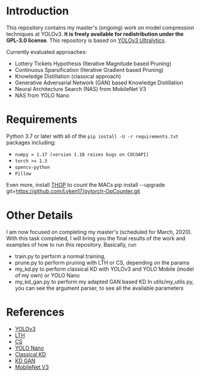 # Introduction

This repository contains my master's (ongoing) work on model compression techniques at YOLOv3. **It is freely available for redistribution under the GPL-3.0 license**. 
This repository is based on [YOLOv3 Ultralytics](https://github.com/ultralytics/yolov3).

Currently evaluated approaches:
* Lottery Tickets Hypothesis (Iterative Magnitude based Pruning)
* Continuous Sparsification (Iterative Gradient based Pruning)
* Knowledge Distillation (classical approach)
* Generative Adversarial Network (GAN) based Knowledge Distillation
* Neural Architecture Search (NAS) from MobileNet V3
* NAS from YOLO Nano

# Requirements

Python 3.7 or later with all of the `pip install -U -r requirements.txt` packages including:
- `numpy = 1.17 (version 1.18 raises bugs on COCOAPI)`
- `torch >= 1.3`
- `opencv-python`
- `Pillow`

Even more, install [THOP](https://github.com/Lyken17/pytorch-OpCounter) to count the MACs
pip install --upgrade git+https://github.com/Lyken17/pytorch-OpCounter.git

# Other Details
I am now focused on completing my master's (scheduled for March, 2020). With this task completed, I will bring you the final results of the work and examples of how to run this repository.
Basically, run 
* train.py to perform a normal training,
* prune.py to perform pruning with LTH or CS, depending on the params
* my_kd.py to perform classical KD with YOLOv3 and YOLO Mobile (model of my own) or YOLO Nano
* my_kd_gan.py to perform my adapted GAN based KD
In utils/my_utils.py, you can see the argument parser, to see all the available parameters

# References
* [YOLOv3](https://arxiv.org/abs/1804.02767)
* [LTH](https://arxiv.org/abs/1903.01611)
* [CS](https://arxiv.org/abs/1912.04427)
* [YOLO Nano](https://arxiv.org/abs/1910.01271)
* [Classical KD](https://papers.nips.cc/paper/2017/file/e1e32e235eee1f970470a3a6658dfdd5-Paper.pdf)
* [KD GAN](https://ieeexplore.ieee.org/stamp/stamp.jsp?tp=&arnumber=9046859)
* [MobileNet V3](https://openaccess.thecvf.com/content_ICCV_2019/papers/Howard_Searching_for_MobileNetV3_ICCV_2019_paper.pdf)
